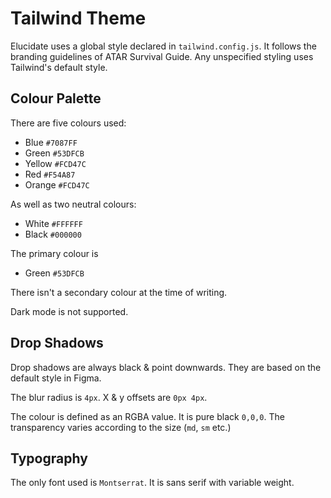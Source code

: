 # Tailwind Theme

Elucidate uses a global style declared in `tailwind.config.js`.
It follows the branding guidelines of ATAR Survival Guide.
Any unspecified styling uses Tailwind's default style.

## Colour Palette

There are five colours used:

- Blue `#7087FF`
- Green `#53DFCB`
- Yellow `#FCD47C`
- Red `#F54A87`
- Orange `#FCD47C`

As well as two neutral colours:

- White `#FFFFFF`
- Black `#000000`

The primary colour is

- Green `#53DFCB`

There isn't a secondary colour at the time of writing.

Dark mode is not supported.

## Drop Shadows

Drop shadows are always black & point downwards.
They are based on the default style in Figma.

The blur radius is `4px`.
X & y offsets are `0px 4px`.

The colour is defined as an RGBA value.
It is pure black `0,0,0`.
The transparency varies according to the size (`md`, `sm` etc.)

## Typography

The only font used is `Montserrat`.
It is sans serif with variable weight.
